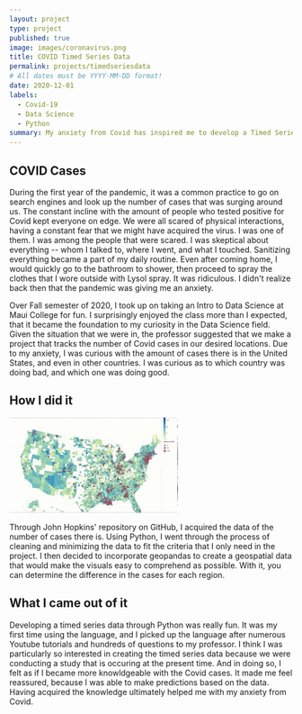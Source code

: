 ```yaml
---
layout: project
type: project
published: true 
image: images/coronavirus.png
title: COVID Timed Series Data
permalink: projects/timedseriesdata
# All dates must be YYYY-MM-DD format!
date: 2020-12-01
labels:
  - Covid-19
  - Data Science
  - Python
summary: My anxiety from Covid has inspired me to develop a Timed Series Data. 
---
```

## COVID Cases
During the first year of the pandemic, it was a common practice to go on search engines and look up the number of cases that was surging around us. The constant incline with the amount of people who tested positive for Covid kept everyone on edge. We were all scared of physical interactions, having a constant fear that we might have acquired the virus. I was one of them. I was among the people that were scared. I was skeptical about everything -- whom I talked to, where I went, and what I touched. Sanitizing everything became a part of my daily routine. Even after coming home, I would quickly go to the bathroom to shower, then proceed to spray the clothes that I wore outside with Lysol spray. It was ridiculous. I didn't realize back then that the pandemic was giving me an anxiety.

Over Fall semester of 2020, I took up on taking an Intro to Data Science at Maui College for fun. I surprisingly enjoyed the class more than I expected, that it became the foundation to my curiosity in the Data Science field. Given the situation that we were in, the professor suggested that we make a project that tracks the number of Covid cases in our desired locations. Due to my anxiety, I was curious with the amount of cases there is in the United States, and even in other countries. I was curious as to which country was doing bad, and which one was doing good. 


## How I did it

<img class="ui medium left floated rounded image" src="../images/covid-timed-series.jpeg">

Through John Hopkins' repository on GitHub, I acquired the data of the number of cases there is. Using Python, I went through the process of cleaning and minimizing the data to fit the criteria that I only need in the project. I then decided to incorporate geopandas to create a geospatial data that would make the visuals easy to comprehend as possible. With it, you can determine the difference in the cases for each region.

## What I came out of it
Developing a timed series data through Python was really fun. It was my first time using the language, and I picked up the language after numerous Youtube tutorials and hundreds of questions to my professor. I think I was particularly so interested in creating the timed series data because we were conducting a study that is occuring at the present time. And in doing so, I felt as if I became more knowldgeable with the Covid cases. It made me feel reassured, because I was able to make predictions based on the data. Having acquired the knowledge ultimately helped me with my anxiety from Covid.  



